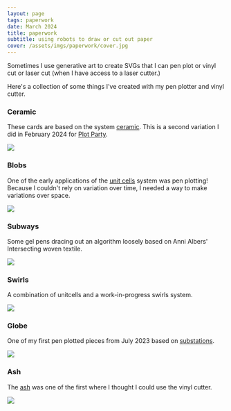 ```yaml
---
layout: page
tags: paperwork
date: March 2024
title: paperwork
subtitle: using robots to draw or cut out paper
cover: /assets/imgs/paperwork/cover.jpg
---
```



Sometimes I use generative art to create SVGs that I can pen plot or vinyl cut or laser cut (when I have access to a laser cutter.)

Here's a collection of some things I've created with my pen plotter and vinyl cutter.

### Ceramic

These cards are based on the system [ceramic](/systems/ceramic/). This is a second variation 
I did in February 2024 for [Plot Party](/events/20120212_dailys_plotparty/).

<img class="fullwidth" src="/assets/imgs/paperwork/cards.jpg">

### Blobs

One of the early applications of the [unit cells](/systems/unitcells/) system was pen plotting! Because I 
couldn't rely on variation over time, I needed a way to make variations over space.

<img class="fullwidth" src="/assets/imgs/paperwork/blobs.jpg">


### Subways

Some gel pens dracing out an algorithm loosely
based on Anni Albers' Intersecting woven textile.

<img class="fullwidth" src="/assets/imgs/paperwork/subways.jpg">

### Swirls

A combination of unitcells and a work-in-progress swirls system.

<img class="fullwidth" src="/assets/imgs/paperwork/swirls.jpg">


### Globe

One of my first pen plotted pieces from July 2023 based on [substations](/systems/substations/).

<img class="fullwidth" src="/assets/imgs/paperwork/globe.jpg">

### Ash

The [ash](/systems/ash/) was one of the first where I thought I could use the vinyl cutter.

<img class="fullwidth" src="/assets/imgs/paperwork/ash.jpg">



